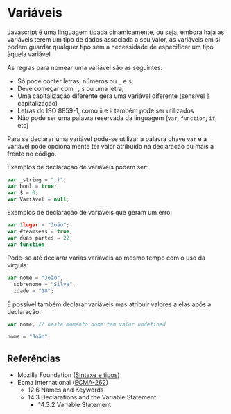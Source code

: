 # Variáveis

Javascript é uma linguagem tipada dinamicamente, ou seja, embora haja as
variáveis terem um tipo de dados associada a seu valor, as variáveis em si podem
guardar qualquer tipo sem a necessidade de especificar um tipo àquela variável.

As regras para nomear uma variável são as seguintes:

- Só pode conter letras, números ou `_` e `$`;
- Deve começar com `_`, `$` ou uma letra;
- Uma capitalização diferente gera uma variável diferente (sensível à
  capitalização)
- Letras do ISO 8859-1, como `ü` e `è` também pode ser utilizados
- Não pode ser uma palavra reservada da linguagem (`var`, `function`, `if`, etc)

Para se declarar uma variável pode-se utilizar a palavra chave `var` e a
variável pode opcionalmente ter valor atribuido na declaração ou mais à frente
no código.

Exemplos de declaração de variáveis podem ser:

```javascript
var _string = ":)";
var bool = true;
var $ = 0;
var Variável = null;
```

Exemplos de declaração de variáveis que geram um erro:

```javascript
var 1lugar = "João";
var #teamseas = true;
var duas partes = 22;
var function;
```

Pode-se até declarar varias variáveis ao mesmo tempo com o uso da vírgula:

```javascript
var nome = "João",
  sobrenome = "Silva",
  idade = "18";
```

É possível também declarar variáveis mas atribuir valores a elas após a
declaração:

```javascript
var nome; // neste momento nome tem valor undefined

nome = "João";
```

## Referências

- Mozilla Foundation
  ([Sintaxe e tipos](https://developer.mozilla.org/pt-BR/docs/Web/JavaScript/Guide/Grammar_and_Types))
- Ecma International ([ECMA-262](https://tc39.es/ecma262))
  - 12.6 Names and Keywords
  - 14.3 Declarations and the Variable Statement
    - 14.3.2 Variable Statement
